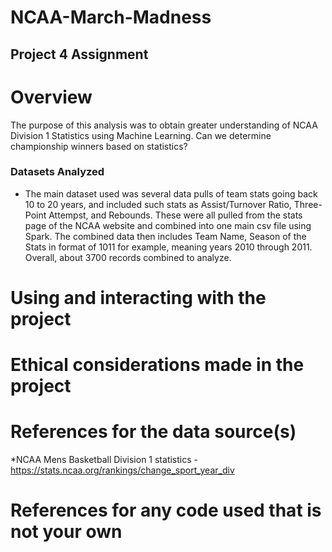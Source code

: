 # NCAA-March-Madness

## Project 4 Assignment

# Overview
The purpose of this analysis was to obtain greater understanding of NCAA Division 1 Statistics using Machine Learning. Can we determine championship winners based on statistics?
  
### Datasets Analyzed 
   * The main dataset used was several data pulls of team stats going back 10 to 20 years, and included such stats as Assist/Turnover Ratio, Three-Point Attempst, and Rebounds. These were all pulled from the stats page of the NCAA website and combined into one main csv file using Spark. The combined data then includes Team Name, Season of the Stats in format of 1011 for example, meaning years 2010 through 2011. Overall, about 3700 records combined to analyze.

# Using and interacting with the project

# Ethical considerations made in the project

# References for the data source(s)
*NCAA Mens Basketball Division 1 statistics - https://stats.ncaa.org/rankings/change_sport_year_div

# References for any code used that is not your own
